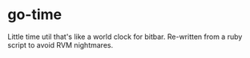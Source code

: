 # go-time

Little time util that's like a world clock for bitbar. Re-written from a ruby script to avoid RVM nightmares.
